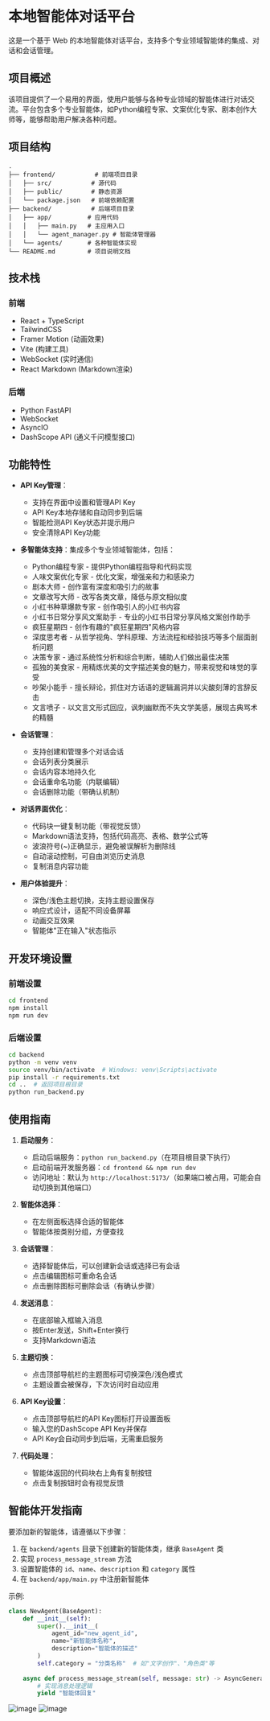 # 本地智能体对话平台

这是一个基于 Web 的本地智能体对话平台，支持多个专业领域智能体的集成、对话和会话管理。

## 项目概述

该项目提供了一个易用的界面，使用户能够与各种专业领域的智能体进行对话交流。平台包含多个专业智能体，如Python编程专家、文案优化专家、剧本创作大师等，能够帮助用户解决各种问题。

## 项目结构

```
.
├── frontend/           # 前端项目目录
│   ├── src/           # 源代码
│   ├── public/        # 静态资源
│   └── package.json   # 前端依赖配置
├── backend/           # 后端项目目录
│   ├── app/          # 应用代码
│   │   ├── main.py   # 主应用入口
│   │   └── agent_manager.py # 智能体管理器
│   └── agents/       # 各种智能体实现
└── README.md         # 项目说明文档
```

## 技术栈

### 前端
- React + TypeScript
- TailwindCSS
- Framer Motion (动画效果)
- Vite (构建工具)
- WebSocket (实时通信)
- React Markdown (Markdown渲染)

### 后端
- Python FastAPI
- WebSocket
- AsyncIO
- DashScope API (通义千问模型接口)

## 功能特性

- **API Key管理**：
  - 支持在界面中设置和管理API Key
  - API Key本地存储和自动同步到后端
  - 智能检测API Key状态并提示用户
  - 安全清除API Key功能

- **多智能体支持**：集成多个专业领域智能体，包括：
  - Python编程专家 - 提供Python编程指导和代码实现
  - 人味文案优化专家 - 优化文案，增强亲和力和感染力
  - 剧本大师 - 创作富有深度和吸引力的故事
  - 文章改写大师 - 改写各类文章，降低与原文相似度
  - 小红书种草爆款专家 - 创作吸引人的小红书内容
  - 小红书日常分享风文案助手 - 专业的小红书日常分享风格文案创作助手
  - 疯狂星期四 - 创作有趣的"疯狂星期四"风格内容
  - 深度思考者 - 从哲学视角、学科原理、方法流程和经验技巧等多个层面剖析问题
  - 决策专家 - 通过系统性分析和综合判断，辅助人们做出最佳决策
  - 孤独的美食家 - 用精炼优美的文字描述美食的魅力，带来视觉和味觉的享受
  - 吵架小能手 - 擅长辩论，抓住对方话语的逻辑漏洞并以尖酸刻薄的言辞反击
  - 文言喷子 - 以文言文形式回应，讽刺幽默而不失文学美感，展现古典骂术的精髓

- **会话管理**：
  - 支持创建和管理多个对话会话
  - 会话列表分类展示
  - 会话内容本地持久化
  - 会话重命名功能（内联编辑）
  - 会话删除功能（带确认机制）

- **对话界面优化**：
  - 代码块一键复制功能（带视觉反馈）
  - Markdown语法支持，包括代码高亮、表格、数学公式等
  - 波浪符号(~)正确显示，避免被误解析为删除线
  - 自动滚动控制，可自由浏览历史消息
  - 复制消息内容功能

- **用户体验提升**：
  - 深色/浅色主题切换，支持主题设置保存
  - 响应式设计，适配不同设备屏幕
  - 动画交互效果
  - 智能体"正在输入"状态指示

## 开发环境设置

### 前端设置
```bash
cd frontend
npm install
npm run dev
```

### 后端设置
```bash
cd backend
python -m venv venv
source venv/bin/activate  # Windows: venv\Scripts\activate
pip install -r requirements.txt
cd ..  # 返回项目根目录
python run_backend.py
```

## 使用指南

1. **启动服务**：
   - 启动后端服务：`python run_backend.py`（在项目根目录下执行）
   - 启动前端开发服务器：`cd frontend && npm run dev`
   - 访问地址：默认为 `http://localhost:5173/`（如果端口被占用，可能会自动切换到其他端口）

2. **智能体选择**：
   - 在左侧面板选择合适的智能体
   - 智能体按类别分组，方便查找

3. **会话管理**：
   - 选择智能体后，可以创建新会话或选择已有会话
   - 点击编辑图标可重命名会话
   - 点击删除图标可删除会话（有确认步骤）

4. **发送消息**：
   - 在底部输入框输入消息
   - 按Enter发送，Shift+Enter换行
   - 支持Markdown语法

5. **主题切换**：
   - 点击顶部导航栏的主题图标可切换深色/浅色模式
   - 主题设置会被保存，下次访问时自动应用

6. **API Key设置**：
   - 点击顶部导航栏的API Key图标打开设置面板
   - 输入您的DashScope API Key并保存
   - API Key会自动同步到后端，无需重启服务

7. **代码处理**：
   - 智能体返回的代码块右上角有复制按钮
   - 点击复制按钮时会有视觉反馈

## 智能体开发指南

要添加新的智能体，请遵循以下步骤：

1. 在 `backend/agents` 目录下创建新的智能体类，继承 `BaseAgent` 类
2. 实现 `process_message_stream` 方法
3. 设置智能体的 `id`、`name`、`description` 和 `category` 属性
4. 在 `backend/app/main.py` 中注册新智能体

示例:
```python
class NewAgent(BaseAgent):
    def __init__(self):
        super().__init__(
            agent_id="new_agent_id",
            name="新智能体名称",
            description="智能体的描述"
        )
        self.category = "分类名称"  # 如"文字创作"、"角色类"等
        
    async def process_message_stream(self, message: str) -> AsyncGenerator[str, None]:
        # 实现消息处理逻辑
        yield "智能体回复"
```
![image](https://github.com/user-attachments/assets/07da905b-da4a-46b5-b042-8758e8ffb96b)
![image](https://github.com/user-attachments/assets/edc1ab83-8508-4a32-84ff-9be37b0b94f1)
